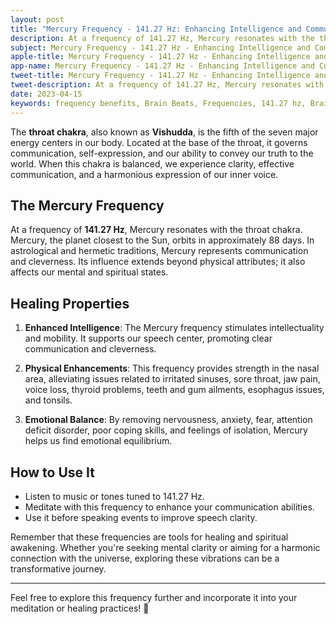 ```yaml
---
layout: post
title: "Mercury Frequency - 141.27 Hz: Enhancing Intelligence and Communication"
description: At a frequency of 141.27 Hz, Mercury resonates with the throat chakra. Mercury, the planet closest to the Sun, orbits in approximately 88 days. In astrological and hermetic traditions, Mercury represents communication and cleverness.
subject: Mercury Frequency - 141.27 Hz - Enhancing Intelligence and Communication
apple-title: Mercury Frequency - 141.27 Hz - Enhancing Intelligence and Communication
app-name: Mercury Frequency - 141.27 Hz - Enhancing Intelligence and Communication
tweet-title: Mercury Frequency - 141.27 Hz - Enhancing Intelligence and Communication
tweet-description: At a frequency of 141.27 Hz, Mercury resonates with the throat chakra. Mercury, the planet closest to the Sun, orbits in approximately 88 days. In astrological and hermetic traditions, Mercury represents communication and cleverness.
date: 2023-04-15
keywords: frequency benefits, Brain Beats, Frequencies, 141.27 hz, Brain wave entrainment, sound therapy, mercury frequency, throat chakra
---
```



The **throat chakra**, also known as **Vishudda**, is the fifth of the seven major energy centers in our body. Located at the base of the throat, it governs communication, self-expression, and our ability to convey our truth to the world. When this chakra is balanced, we experience clarity, effective communication, and a harmonious expression of our inner voice.

## **The Mercury Frequency**

At a frequency of **141.27 Hz**, Mercury resonates with the throat chakra. Mercury, the planet closest to the Sun, orbits in approximately 88 days. In astrological and hermetic traditions, Mercury represents communication and cleverness. Its influence extends beyond physical attributes; it also affects our mental and spiritual states.

## **Healing Properties**

1. **Enhanced Intelligence**: The Mercury frequency stimulates intellectuality and mobility. It supports our speech center, promoting clear communication and cleverness.

2. **Physical Enhancements**: This frequency provides strength in the nasal area, alleviating issues related to irritated sinuses, sore throat, jaw pain, voice loss, thyroid problems, teeth and gum ailments, esophagus issues, and tonsils.

3. **Emotional Balance**: By removing nervousness, anxiety, fear, attention deficit disorder, poor coping skills, and feelings of isolation, Mercury helps us find emotional equilibrium.

## **How to Use It**

- Listen to music or tones tuned to 141.27 Hz.
- Meditate with this frequency to enhance your communication abilities.
- Use it before speaking events to improve speech clarity.

Remember that these frequencies are tools for healing and spiritual awakening. Whether you're seeking mental clarity or aiming for a harmonic connection with the universe, exploring these vibrations can be a transformative journey.

---

Feel free to explore this frequency further and incorporate it into your meditation or healing practices! 🌟